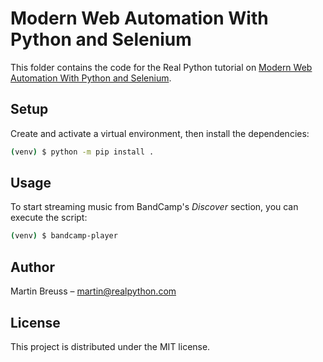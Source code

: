 # Modern Web Automation With Python and Selenium

This folder contains the code for the Real Python tutorial on [Modern Web Automation With Python and Selenium](https://realpython.com/modern-web-automation-with-python-and-selenium/).

## Setup

Create and activate a virtual environment, then install the dependencies:

```sh
(venv) $ python -m pip install .
```

## Usage

To start streaming music from BandCamp's _Discover_ section, you can execute the script:

```sh
(venv) $ bandcamp-player
```

## Author

Martin Breuss – martin@realpython.com

## License

This project is distributed under the MIT license.
